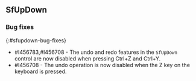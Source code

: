 ## SfUpDown

### Bug fixes
{:#sfupdown-bug-fixes}

* \#I456783,#I456708 - The undo and redo features in the `SfUpDown` control are now disabled when pressing Ctrl+Z and Ctrl+Y.
* \#I456708 - The undo operation is now disabled when the Z key on the keyboard is pressed.